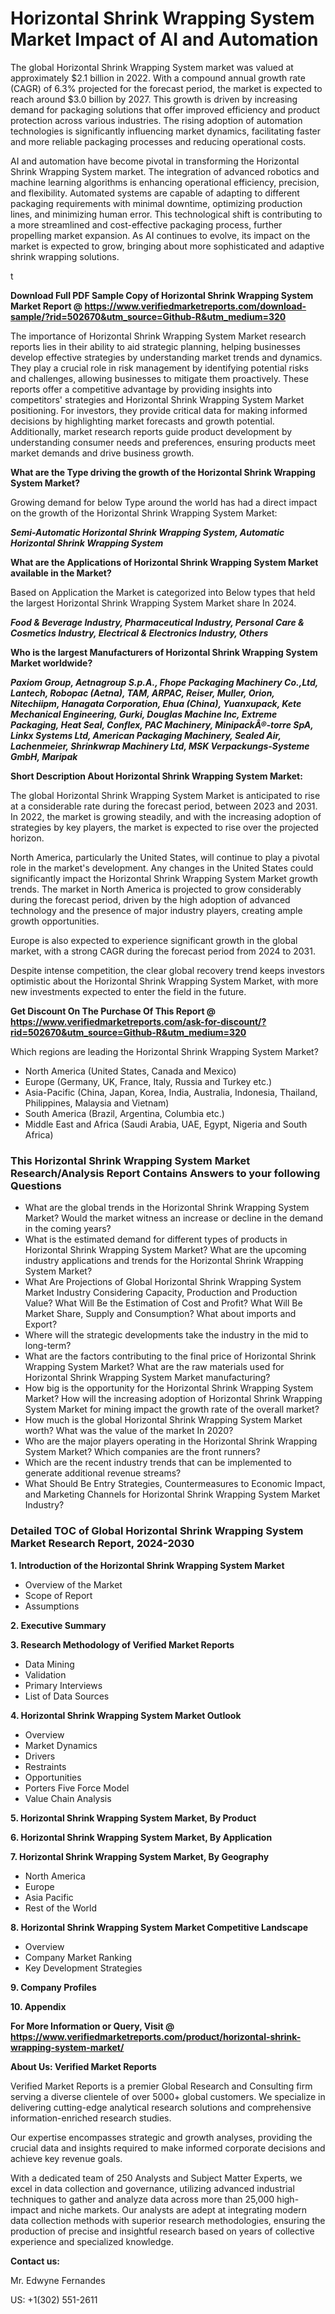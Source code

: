 <meta name="title" content="Global  Horizontal Shrink Wrapping System Market Impact of AI and Automation"><meta name="description" content="  The global Horizontal Shrink Wrapping System market was valued at approximately $2.1 billion in 2022. With a compound annual growth rate (CAGR) of 6.3% projected for"><meta name="title" content=" Horizontal Shrink Wrapping System Market Size, Share, Scope, Trends, Growth, Opportunities, Analysis, Forecast"> <h1>Horizontal Shrink Wrapping System Market Impact of AI and Automation</h1> <p>The global Horizontal Shrink Wrapping System market was valued at approximately $2.1 billion in 2022. With a compound annual growth rate (CAGR) of 6.3% projected for the forecast period, the market is expected to reach around $3.0 billion by 2027. This growth is driven by increasing demand for packaging solutions that offer improved efficiency and product protection across various industries. The rising adoption of automation technologies is significantly influencing market dynamics, facilitating faster and more reliable packaging processes and reducing operational costs.</p> <p>AI and automation have become pivotal in transforming the Horizontal Shrink Wrapping System market. The integration of advanced robotics and machine learning algorithms is enhancing operational efficiency, precision, and flexibility. Automated systems are capable of adapting to different packaging requirements with minimal downtime, optimizing production lines, and minimizing human error. This technological shift is contributing to a more streamlined and cost-effective packaging process, further propelling market expansion. As AI continues to evolve, its impact on the market is expected to grow, bringing about more sophisticated and adaptive shrink wrapping solutions.</p> t</p><p id="" class=""><strong>Download Full PDF Sample Copy of Horizontal Shrink Wrapping System Market Report @ <a href="https://www.verifiedmarketreports.com/download-sample/?rid=502670&utm_source=Github-R&utm_medium=320" target="_blank">https://www.verifiedmarketreports.com/download-sample/?rid=502670&utm_source=Github-R&utm_medium=320</a></strong></p><p>The importance of&nbsp;Horizontal Shrink Wrapping System Market research reports lies in their ability to aid strategic planning, helping businesses develop effective strategies by understanding market trends and dynamics. They play a crucial role in risk management by identifying potential risks and challenges, allowing businesses to mitigate them proactively. These reports offer a competitive advantage by providing insights into competitors' strategies and Horizontal Shrink Wrapping System Market positioning. For investors, they provide critical data for making informed decisions by highlighting market forecasts and growth potential. Additionally, market research reports guide product development by understanding consumer needs and preferences, ensuring products meet market demands and drive business growth.</p><p><strong>What are the&nbsp;Type driving the growth of the Horizontal Shrink Wrapping System Market?</strong></p><p id="" class="">Growing demand for below Type around the world has had a direct impact on the growth of the Horizontal Shrink Wrapping System Market:</p><em><strong>Semi-Automatic Horizontal Shrink Wrapping System, Automatic Horizontal Shrink Wrapping System</strong></em></p><strong>What are the&nbsp;Applications&nbsp;of Horizontal Shrink Wrapping System Market available in the Market?</strong></p><p id="" class="">Based on Application the Market is categorized into Below types that held the largest Horizontal Shrink Wrapping System Market share In 2024.</p><em><strong>Food & Beverage Industry, Pharmaceutical Industry, Personal Care & Cosmetics Industry, Electrical & Electronics Industry, Others</strong></em></p><strong>Who is the largest Manufacturers of Horizontal Shrink Wrapping System Market worldwide?</strong></p><p><em><strong>Paxiom Group, Aetnagroup S.p.A., Fhope Packaging Machinery Co.,Ltd, Lantech, Robopac (Aetna), TAM, ARPAC, Reiser, Muller, Orion, Nitechiipm, Hanagata Corporation, Ehua (China), Yuanxupack, Kete Mechanical Engineering, Gurki, Douglas Machine Inc, Extreme Packaging, Heat Seal, Conflex, PAC Machinery, MinipackÂ®-torre SpA, Linkx Systems Ltd, American Packaging Machinery, Sealed Air, Lachenmeier, Shrinkwrap Machinery Ltd, MSK Verpackungs-Systeme GmbH, Maripak</strong></em></p><p id="" class=""><strong>Short Description About Horizontal Shrink Wrapping System Market:</strong></p><p>The global Horizontal Shrink Wrapping System Market is anticipated to rise at a considerable rate during the forecast period, between 2023 and 2031. In 2022, the market is growing steadily, and with the increasing adoption of strategies by key players, the market is expected to rise over the projected horizon.</p><p>North America, particularly the United States, will continue to play a pivotal role in the market's development. Any changes in the United States could significantly impact the Horizontal Shrink Wrapping System Market growth trends. The market in North America is projected to grow considerably during the forecast period, driven by the high adoption of advanced technology and the presence of major industry players, creating ample growth opportunities.</p><p>Europe is also expected to experience significant growth in the global market, with a strong CAGR during the forecast period from 2024 to 2031.</p><p>Despite intense competition, the clear global recovery trend keeps investors optimistic about the Horizontal Shrink Wrapping System Market, with more new investments expected to enter the field in the future.</p><p id="" class=""><strong>Get Discount On The Purchase Of This Report @ <a href="https://www.verifiedmarketreports.com/ask-for-discount/?rid=502670&utm_source=Github-R&utm_medium=320" target="_blank">https://www.verifiedmarketreports.com/ask-for-discount/?rid=502670&utm_source=Github-R&utm_medium=320</a></strong></p>Which regions are leading the Horizontal Shrink Wrapping System Market?</p><ul><li>North America (United States, Canada and Mexico)</li><li>Europe (Germany, UK, France, Italy, Russia and Turkey etc.)</li><li>Asia-Pacific (China, Japan, Korea, India, Australia, Indonesia, Thailand, Philippines, Malaysia and Vietnam)</li><li>South America (Brazil, Argentina, Columbia etc.)</li><li>Middle East and Africa (Saudi Arabia, UAE, Egypt, Nigeria and South Africa)</li></ul><h3 id="" class="">This Horizontal Shrink Wrapping System Market Research/Analysis Report Contains Answers to your following Questions</h3><ul><li>What are the global trends in the Horizontal Shrink Wrapping System Market? Would the market witness an increase or decline in the demand in the coming years?</li><li>What is the estimated demand for different types of products in Horizontal Shrink Wrapping System Market? What are the upcoming industry applications and trends for the Horizontal Shrink Wrapping System Market?</li><li>What Are Projections of Global Horizontal Shrink Wrapping System Market Industry Considering Capacity, Production and Production Value? What Will Be the Estimation of Cost and Profit? What Will Be Market Share, Supply and Consumption? What about imports and Export?</li><li>Where will the strategic developments take the industry in the mid to long-term?</li><li>What are the factors contributing to the final price of Horizontal Shrink Wrapping System Market? What are the raw materials used for Horizontal Shrink Wrapping System Market manufacturing?</li><li>How big is the opportunity for the Horizontal Shrink Wrapping System Market? How will the increasing adoption of Horizontal Shrink Wrapping System Market for mining impact the growth rate of the overall market?</li><li>How much is the global Horizontal Shrink Wrapping System Market worth? What was the value of the market In 2020?</li><li>Who are the major players operating in the Horizontal Shrink Wrapping System Market? Which companies are the front runners?</li><li>Which are the recent industry trends that can be implemented to generate additional revenue streams?</li><li>What Should Be Entry Strategies, Countermeasures to Economic Impact, and Marketing Channels for Horizontal Shrink Wrapping System Market Industry?</li></ul><h3 id="" class="">Detailed TOC of Global Horizontal Shrink Wrapping System Market Research Report, 2024-2030</h3><p id="" class=""><strong>1. Introduction of the Horizontal Shrink Wrapping System Market</strong></p><ul><li>Overview of the Market</li><li>Scope of Report</li><li>Assumptions</li></ul><p id="" class=""><strong>2. Executive Summary</strong></p><p id="" class=""><strong>3. Research Methodology of Verified Market Reports</strong></p><ul><li>Data Mining</li><li>Validation</li><li>Primary Interviews</li><li>List of Data Sources</li></ul><p id="" class=""><strong>4. Horizontal Shrink Wrapping System Market Outlook</strong></p><ul><li>Overview</li><li>Market Dynamics</li><li>Drivers</li><li>Restraints</li><li>Opportunities</li><li>Porters Five Force Model</li><li>Value Chain Analysis</li></ul><p id="" class=""><strong>5. Horizontal Shrink Wrapping System Market, By Product</strong></p><p id="" class=""><strong>6. Horizontal Shrink Wrapping System Market, By Application</strong></p><p id="" class=""><strong>7. Horizontal Shrink Wrapping System Market, By Geography</strong></p><ul><li>North America</li><li>Europe</li><li>Asia Pacific</li><li>Rest of the World</li></ul><p id="" class=""><strong>8. Horizontal Shrink Wrapping System Market Competitive Landscape</strong></p><ul><li>Overview</li><li>Company Market Ranking</li><li>Key Development Strategies</li></ul><p id="" class=""><strong>9. Company Profiles</strong></p><p id="" class=""><strong>10. Appendix</strong></p><p id="" class=""><strong>For More Information or Query, Visit @ <a href="https://www.verifiedmarketreports.com/product/horizontal-shrink-wrapping-system-market/" target="_blank">https://www.verifiedmarketreports.com/product/horizontal-shrink-wrapping-system-market/</a></strong></p><p id="" class=""><strong>About Us: Verified Market Reports</strong></p><p id="" class="">Verified Market Reports is a premier Global Research and Consulting firm serving a diverse clientele of over 5000+ global customers. We specialize in delivering cutting-edge analytical research solutions and comprehensive information-enriched research studies.</p><p id="" class="">Our expertise encompasses strategic and growth analyses, providing the crucial data and insights required to make informed corporate decisions and achieve key revenue goals.</p><p id="" class="">With a dedicated team of 250 Analysts and Subject Matter Experts, we excel in data collection and governance, utilizing advanced industrial techniques to gather and analyze data across more than 25,000 high-impact and niche markets. Our analysts are adept at integrating modern data collection methods with superior research methodologies, ensuring the production of precise and insightful research based on years of collective experience and specialized knowledge.</p><p id="" class=""><strong>Contact us:</strong></p><p id="" class="">Mr. Edwyne Fernandes</p><p id="" class="">US: +1(302) 551-2611</p>